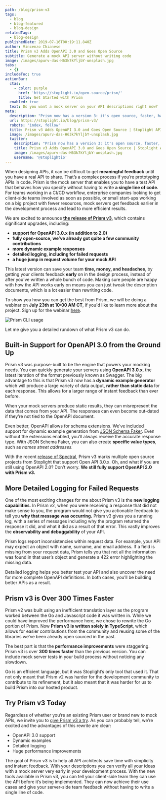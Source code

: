 ```yaml
---
path: /blog/prism-v3
tags:
  - blog
  - blog-featured
  - blog-design
relatedTags:
  - blog-design
publishedDate: 2019-07-16T00:19:11.840Z
author: Vincenzo Chianese
title: Prism v3 Adds OpenAPI 3.0 and Goes Open Source
subtitle: Generate a mock API server without writing code
image: /images/apurv-das-H63k7kYljbY-unsplash.jpg
tabs:
  - {}
includeToc: true
actionBar:
  ctas:
    - color: purple
      href: 'https://stoplight.io/open-source/prism/'
      title: Get Started with Prism
  enabled: true
  text: Do you want a mock server on your API descriptions right now?
meta:
  description: "Prism now has a version 3: it's open source, faster, has OpenAPI 3 support, and more!"
  url: https://stoplight.io/blog/prism-v3/
  robots: 'index, follow'
  title: Prism v3 Adds OpenAPI 3.0 and Goes Open Source | Stoplight API Intersection
  image: /images/apurv-das-H63k7kYljbY-unsplash.jpg
  twitter:
    description: "Prism now has a version 3: it's open source, faster, has OpenAPI 3 support, and more!"
    title: Prism v3 Adds OpenAPI 3.0 and Goes Open Source | Stoplight API Intersection
    image: /images/apurv-das-H63k7kYljbY-unsplash.jpg
    username: '@stoplightio'
---
```


When designing APIs, it can be difficult to get **meaningful feedback** until you have a real API to share. That’s a complex process if you’re prototyping APIs in code. Prism is the mock server that enables you to have a test API that behaves how you specify without having to write **a single line of code.** For teams working in a CI/CD workflow, enterprise companies looking to get client-side teams involved as soon as possible, or small start-ups working on a big project with fewer resources, mock servers get feedback earlier in the development process and lead to more efficient results.

We are excited to announce **[the release of Prism v3](https://stoplight.io/prism)**, which contains significant upgrades, including:

- **support for OpenAPI 3.0.x (in addition to 2.0)**
- **fully open-source, we’ve already got quite a few community contributions**
- **more dynamic example responses**
- **detailed logging, including for failed requests**
- **a huge jump in request volume for your mock API**

This latest version can save your team **time, money, and headaches**, by getting your clients feedback **early** on in the design process, instead of after you’ve written a whole bunch of code. Making sure people are happy with how the API works early on means you can just tweak the description documents, which is a lot easier than rewriting code.

To show you how you can get the best from Prism, we will be doing a webinar on **July 23th at 10:00 AM CT**, if you'd like to learn more about the project. Sign up for the webinar [here](https://zoom.us/webinar/register/WN_aUiJ0RZZQT2pdGMPcHwhCQ).

![Prism CLI usage](https://rawcdn.githack.com/stoplightio/prism/cc4ec0955525470e358c281ee173f96bd5898b44/examples/prism-cli.svg)

Let me give you a detailed rundown of what Prism v3 can do.

## Built-in Support for OpenAPI 3.0 from the Ground Up

Prism v3 was purpose-built to be the engine that powers your mocking needs. You can quickly generate your servers using **OpenAPI 3.0.x**, the latest iteration of the format previously known as Swagger. The big advantage to this is that Prism v3 now has a **dynamic example generator** which will produce a large variety of data output, **rather than static data** for each response. This allows for a larger range of instant feedback than ever before.

When your mock servers produce static results, they can misrepresent the data that comes from your API. The responses can even become out-dated if they’re not tied to the OpenAPI document.

Even better, OpenAPI allows for schema extensions. We’ve included support for dynamic example generation from [JSON Schema Faker](https://github.com/json-schema-faker/json-schema-faker). Even without the extensions enabled, you’ll always receive the accurate response type. With JSON Schema Faker, you can also create **specific value types**, such as _names street addresses._

With the recent [release of Spectral](https://github.com/stoplightio/spectral), Prism v3 marks multiple open source projects from Stoplight that support Open API 3.0.x. Oh, and what if you are still using OpenAPI 2.0? Don’t worry. **We still fully support OpenAPI 2.0 with Prism v3.**

## More Detailed Logging for Failed Requests

One of the most exciting changes for me about Prism v3 is the **new logging capabilities**. In Prism v2, when you were receiving a response that did not make sense to you, the program would not give you actionable feedback to tell you **why that message was occurring.** Prism v3 gives you a running log, with a series of messages including why the program returned the response it did, and what it did as a result of that error. This vastly improves the **observability and debuggability** of your API.

Prism logs report inconsistencies within request data. For example, your API may expect an object with name, surname, and email address. If a field is missing from your request data, Prism tells you that not all the information was found in that user’s object and generate a 422 error highlighting the missing data.

Detailed logging helps you better test your API and also uncover the need for more complete OpenAPI definitions. In both cases, you’ll be building better APIs as a result.

## Prism v3 is Over 300 Times Faster

Prism v2 was built using an inefficient translation layer as the program worked between the Go and Javascript code it was written in. While we could have improved the performance here, we chose to rewrite the Go portion of Prism. Now **Prism v3 is written solely in TypeScript**, which allows for easier contributions from the community and reusing some of the libraries we’ve been already open sourced in the past.

The best part is that the **performance improvements** were staggering. Prism v3 is over **300 times faster** than the previous version. You can include mock server tests in your build process without noticing any slowdown.

Go is an efficient language, but it was Stoplight’s only tool that used it. That not only meant that Prism v2 was harder for the development community to contribute to its refinement, but it also meant that it was harder for us to build Prism into our hosted product.

## Try Prism v3 Today

Regardless of whether you’re an existing Prism user or brand new to mock APIs, we invite you to [give Prism v3 a try](https://github.com/stoplightio/prism). As you can probably tell, we’re excited and the advantages of this rewrite are clear:

- OpenAPI 3.0 support
- Dynamic examples
- Detailed logging
- Huge performance improvements

The goal of Prism v3 is to help all API architects save time with simplicity and instant feedback. With your descriptions you can verify all your ideas with a mock server very early in your development process. With the new tools available in Prism v3, you can tell your client-side team they can use the API before it’s being implemented. They can now achieve their use cases and give your server-side team feedback without having to write a single line of code.
